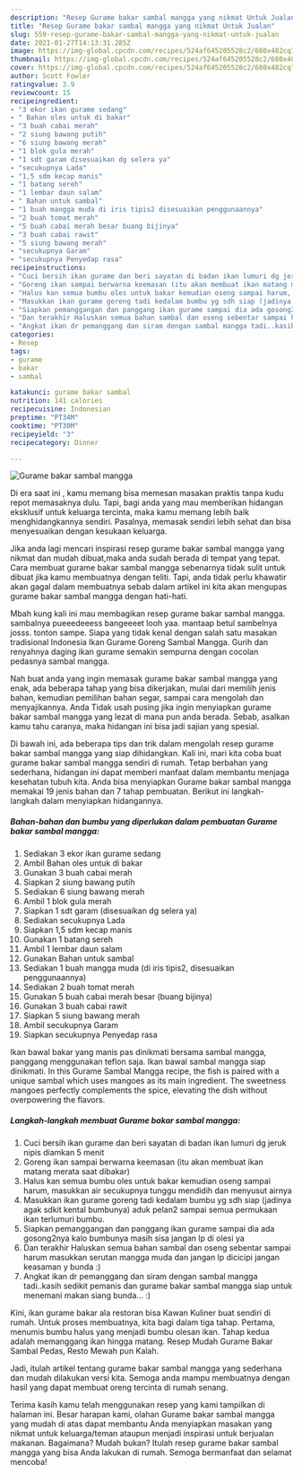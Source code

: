 ```yaml
---
description: "Resep Gurame bakar sambal mangga yang nikmat Untuk Jualan"
title: "Resep Gurame bakar sambal mangga yang nikmat Untuk Jualan"
slug: 559-resep-gurame-bakar-sambal-mangga-yang-nikmat-untuk-jualan
date: 2021-01-27T14:13:31.285Z
image: https://img-global.cpcdn.com/recipes/524af645205528c2/680x482cq70/gurame-bakar-sambal-mangga-foto-resep-utama.jpg
thumbnail: https://img-global.cpcdn.com/recipes/524af645205528c2/680x482cq70/gurame-bakar-sambal-mangga-foto-resep-utama.jpg
cover: https://img-global.cpcdn.com/recipes/524af645205528c2/680x482cq70/gurame-bakar-sambal-mangga-foto-resep-utama.jpg
author: Scott Fowler
ratingvalue: 3.9
reviewcount: 15
recipeingredient:
- "3 ekor ikan gurame sedang"
- " Bahan oles untuk di bakar"
- "3 buah cabai merah"
- "2 siung bawang putih"
- "6 siung bawang merah"
- "1 blok gula merah"
- "1 sdt garam disesuaikan dg selera ya"
- "secukupnya Lada"
- "1,5 sdm kecap manis"
- "1 batang sereh"
- "1 lembar daun salam"
- " Bahan untuk sambal"
- "1 buah mangga muda di iris tipis2 disesuaikan penggunaannya"
- "2 buah tomat merah"
- "5 buah cabai merah besar buang bijinya"
- "3 buah cabai rawit"
- "5 siung bawang merah"
- "secukupnya Garam"
- "secukupnya Penyedap rasa"
recipeinstructions:
- "Cuci bersih ikan gurame dan beri sayatan di badan ikan lumuri dg jeruk nipis diamkan 5 menit"
- "Goreng ikan sampai berwarna keemasan (itu akan membuat ikan matang merata saat dibakar)"
- "Halus kan semua bumbu oles untuk bakar kemudian oseng sampai harum, masukkan air secukupnya tunggu mendidih dan menyusut airnya"
- "Masukkan ikan gurame goreng tadi kedalam bumbu yg sdh siap (jadinya agak sdkit kental bumbunya) aduk pelan2 sampai semua permukaan ikan terlumuri bumbu."
- "Siapkan pemanggangan dan panggang ikan gurame sampai dia ada gosong2nya kalo bumbunya masih sisa jangan lp di olesi ya"
- "Dan terakhir Haluskan semua bahan sambal dan oseng sebentar sampai harum masukkan serutan mangga muda dan jangan lp dicicipi jangan keasaman y bunda :)"
- "Angkat ikan dr pemanggang dan siram dengan sambal mangga tadi..kasih sedikit pemanis dan gurame bakar sambal mangga siap untuk menemani makan siang bunda... :)"
categories:
- Resep
tags:
- gurame
- bakar
- sambal

katakunci: gurame bakar sambal 
nutrition: 141 calories
recipecuisine: Indonesian
preptime: "PT34M"
cooktime: "PT30M"
recipeyield: "3"
recipecategory: Dinner

---
```



![Gurame bakar sambal mangga](https://img-global.cpcdn.com/recipes/524af645205528c2/680x482cq70/gurame-bakar-sambal-mangga-foto-resep-utama.jpg)

Di era  saat ini , kamu memang bisa memesan masakan praktis tanpa kudu repot memasaknya dulu. Tapi, bagi anda yang mau memberikan hidangan eksklusif untuk keluarga tercinta, maka kamu memang lebih baik menghidangkannya sendiri. Pasalnya, memasak sendiri lebih sehat dan bisa menyesuaikan dengan kesukaan keluarga.

Jika anda lagi mencari inspirasi resep gurame bakar sambal mangga yang nikmat dan mudah dibuat,maka anda sudah berada di tempat yang tepat. Cara membuat gurame bakar sambal mangga  sebenarnya tidak sulit untuk dibuat jika kamu membuatnya dengan teliti. Tapi, anda tidak perlu khawatir akan gagal dalam membuatnya 
sebab dalam artikel ini kita akan mengupas gurame bakar sambal mangga dengan hati-hati.  

Mbah kung kali ini mau membagikan resep gurame bakar sambal mangga. sambalnya pueeedeeess bangeeeet looh yaa. mantaap betul sambelnya josss. tonton sampe. Siapa yang tidak kenal dengan salah satu masakan tradisional Indonesia Ikan Gurame Goreng Sambal Mangga. Gurih dan renyahnya daging ikan gurame semakin sempurna dengan cocolan pedasnya sambal mangga.

Nah buat anda yang ingin memasak gurame bakar sambal mangga yang enak, ada beberapa tahap yang bisa dikerjakan, mulai dari memilih jenis bahan, kemudian pemilihan bahan segar, sampai cara mengolah dan menyajikannya. Anda Tidak usah pusing jika ingin menyiapkan gurame bakar sambal mangga yang lezat di mana pun anda berada. Sebab, asalkan kamu  tahu caranya, maka hidangan ini bisa jadi sajian yang spesial.

Di bawah ini, ada beberapa tips dan trik dalam mengolah resep gurame bakar sambal mangga yang siap dihidangkan. Kali ini, mari kita coba buat gurame bakar sambal mangga sendiri di rumah. Tetap berbahan yang sederhana, hidangan ini dapat memberi manfaat dalam membantu menjaga kesehatan tubuh kita. Anda bisa menyiapkan Gurame bakar sambal mangga memakai 19 jenis bahan dan 7 tahap pembuatan. Berikut ini langkah-langkah dalam menyiapkan hidangannya.

<!--inarticleads1-->

##### Bahan-bahan dan bumbu yang diperlukan dalam pembuatan Gurame bakar sambal mangga:

1. Sediakan 3 ekor ikan gurame sedang
1. Ambil  Bahan oles untuk di bakar
1. Gunakan 3 buah cabai merah
1. Siapkan 2 siung bawang putih
1. Sediakan 6 siung bawang merah
1. Ambil 1 blok gula merah
1. Siapkan 1 sdt garam (disesuaikan dg selera ya)
1. Sediakan secukupnya Lada
1. Siapkan 1,5 sdm kecap manis
1. Gunakan 1 batang sereh
1. Ambil 1 lembar daun salam
1. Gunakan  Bahan untuk sambal
1. Sediakan 1 buah mangga muda (di iris tipis2, disesuaikan penggunaannya)
1. Sediakan 2 buah tomat merah
1. Gunakan 5 buah cabai merah besar (buang bijinya)
1. Gunakan 3 buah cabai rawit
1. Siapkan 5 siung bawang merah
1. Ambil secukupnya Garam
1. Siapkan secukupnya Penyedap rasa


Ikan bawal bakar yang manis pas dinikmati bersama sambal mangga, panggang menggunakan teflon saja. Ikan bawal sambal mangga siap dinikmati. In this Gurame Sambal Mangga recipe, the fish is paired with a unique sambal which uses mangoes as its main ingredient. The sweetness mangoes perfectly complements the spice, elevating the dish without overpowering the flavors. 

<!--inarticleads2-->

##### Langkah-langkah membuat Gurame bakar sambal mangga:

1. Cuci bersih ikan gurame dan beri sayatan di badan ikan lumuri dg jeruk nipis diamkan 5 menit
1. Goreng ikan sampai berwarna keemasan (itu akan membuat ikan matang merata saat dibakar)
1. Halus kan semua bumbu oles untuk bakar kemudian oseng sampai harum, masukkan air secukupnya tunggu mendidih dan menyusut airnya
1. Masukkan ikan gurame goreng tadi kedalam bumbu yg sdh siap (jadinya agak sdkit kental bumbunya) aduk pelan2 sampai semua permukaan ikan terlumuri bumbu.
1. Siapkan pemanggangan dan panggang ikan gurame sampai dia ada gosong2nya kalo bumbunya masih sisa jangan lp di olesi ya
1. Dan terakhir Haluskan semua bahan sambal dan oseng sebentar sampai harum masukkan serutan mangga muda dan jangan lp dicicipi jangan keasaman y bunda :)
1. Angkat ikan dr pemanggang dan siram dengan sambal mangga tadi..kasih sedikit pemanis dan gurame bakar sambal mangga siap untuk menemani makan siang bunda... :)


Kini, ikan gurame bakar ala restoran bisa Kawan Kuliner buat sendiri di rumah. Untuk proses membuatnya, kita bagi dalam tiga tahap. Pertama, menumis bumbu halus yang menjadi bumbu olesan ikan. Tahap kedua adalah memanggang ikan hingga matang. Resep Mudah Gurame Bakar Sambal Pedas, Resto Mewah pun Kalah. 

Jadi, itulah artikel tentang  gurame bakar sambal mangga  yang sederhana dan mudah dilakukan versi kita. Semoga anda mampu membuatnya dengan hasil yang dapat membuat oreng tercinta di rumah senang. 

Terima kasih kamu telah menggunakan resep yang kami tampilkan di halaman ini. Besar harapan kami, olahan  Gurame bakar sambal mangga yang mudah di atas dapat membantu Anda menyiapkan masakan yang nikmat untuk keluarga/teman ataupun menjadi inspirasi untuk berjualan makanan. Bagaimana? Mudah bukan? Itulah resep gurame bakar sambal mangga yang bisa Anda lakukan di rumah. Semoga bermanfaat dan selamat mencoba!

